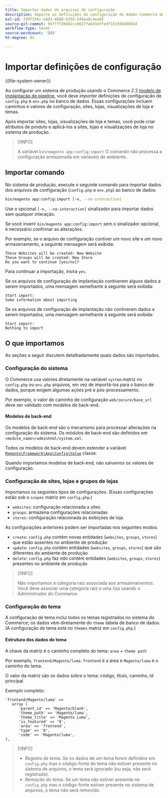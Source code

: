 ```yaml
---
title: Importar dados de arquivos de configuração
description: Importe as definições de configuração do Adobe Commerce dos arquivos de configuração.
exl-id: 7d9f156c-e8d3-4888-b359-5d9aa8c4ea05
source-git-commit: 95ffff39d82cc9027fa633dffedf15193040802d
workflow-type: tm+mt
source-wordcount: '503'
ht-degree: 0%

---
```


# Importar definições de configuração

{{file-system-owner}}

Ao configurar um sistema de produção usando o Commerce 2.2 [modelo de implantação de pipeline](../deployment/technical-details.md), você deve _importar_ definições de configuração de `config.php` e `env.php` no banco de dados.
Essas configurações incluem caminhos e valores de configuração, sites, lojas, visualizações de loja e temas.

Após importar sites, lojas, visualizações de loja e temas, você pode criar atributos de produto e aplicá-los a sites, lojas e visualizações de loja no sistema de produção.

>[!INFO]
>
>A variável `bin/magento app:config:import` O comando não processa a configuração armazenada em variáveis de ambiente.

## Importar comando

No sistema de produção, execute o seguinte comando para importar dados dos arquivos de configuração (`config.php` e `env.php`) ao banco de dados:

```bash
bin/magento app:config:import [-n, --no-interaction]
```

Use o opcional `[-n, --no-interaction]` sinalizador para importar dados sem qualquer interação.

Se você inserir `bin/magento app:config:import` sem o sinalizador opcional, é necessário confirmar as alterações.

Por exemplo, se o arquivo de configuração contiver um novo site e um novo armazenamento, a seguinte mensagem será exibida:

```terminal
These Websites will be created: New Website
These Groups will be created: New Store
Do you want to continue [yes/no]?
```

Para continuar a importação, insira `yes`.

Se os arquivos de configuração de implantação contiverem alguns dados a serem importados, uma mensagem semelhante à seguinte será exibida:

```terminal
Start import:
Some information about importing
```

Se os arquivos de configuração de implantação não contiverem dados a serem importados, uma mensagem semelhante à seguinte será exibida:

```terminal
Start import:
Nothing to import
```

## O que importamos

As seções a seguir discutem detalhadamente quais dados são importados.

### Configuração do sistema

O Commerce usa valores diretamente na variável `system` matriz no `config.php` ou `env.php` arquivos, em vez de importá-los para o banco de dados, porque exigem algumas ações pré e pós-processamento.

Por exemplo, o valor do caminho de configuração `web/secure/base_url` deve ser validado com modelos de back-end.

#### Modelos de back-end

Os modelos de back-end são o mecanismo para processar alterações na configuração do sistema.
Os módulos de back-end são definidos em `<module_name>/adminhtml/system.xml`.

Todos os modelos de back-end devem estender a variável [`Magento\Framework\App\Config\Value`](https://github.com/magento/magento2/blob/2.4/lib/internal/Magento/Framework/App/Config/Value.php) classe.

Quando importamos modelos de back-end, não salvamos os valores de configuração.

### Configuração de sites, lojas e grupos de lojas

Importamos os seguintes tipos de configurações.
(Essas configurações estão sob o `scopes` matriz em `config.php`.)

- `websites`: configuração relacionada a sites
- `groups`: armazena configurações relacionadas
- `stores`: configuração relacionada às exibições de loja

As configurações anteriores podem ser importadas nos seguintes modos:

- `create`: `config.php` contém novas entidades (`websites`, `groups`, `stores`) que estão ausentes no ambiente de produção
- `update`: `config.php` contém entidades (`websites`, `groups`, `stores`) que são diferentes do ambiente de produção
- `delete`: `config.php` faz _não_ contém entidades (`websites`, `groups`, `stores`) presentes no ambiente de produção

>[!INFO]
>
>Não importamos a categoria raiz associada aos armazenamentos. Você deve associar uma categoria raiz a uma loja usando o Administrador do Commerce.

### Configuração do tema

A configuração de tema inclui todos os temas registrados no sistema do Commerce; os dados vêm diretamente do `theme` tabela de banco de dados. (A configuração de tema está no `themes` matriz em `config.php`.)

#### Estrutura dos dados do tema

A chave da matriz é o caminho completo do tema: `area` + `theme path`

Por exemplo, `frontend/Magento/luma`.
`frontend` é a área e `Magento/luma` é o caminho do tema.

O valor da matriz são os dados sobre o tema: código, título, caminho, id principal

Exemplo completo:

```php?start_inline=1
'frontend/Magento/luma' =>
   array (
      'parent_id' => 'Magento/blank',
      'theme_path' => 'Magento/luma',
      'theme_title' => 'Magento Luma',
      'is_featured' => '0',
      'area' => 'frontend',
      'type' => '0',
      'code' => 'Magento/luma',
),
```

>[!INFO]
>
>- _Registro de tema_. Se os dados de um tema forem definidos em `config.php` mas o código-fonte do tema não estiver presente no sistema de arquivos, o tema será ignorado (ou seja, não será registrado).
>- _Remoção do tema_. Se um tema não estiver presente no `config.php` mas o código-fonte estiver presente no sistema de arquivos, o tema não será removido.
